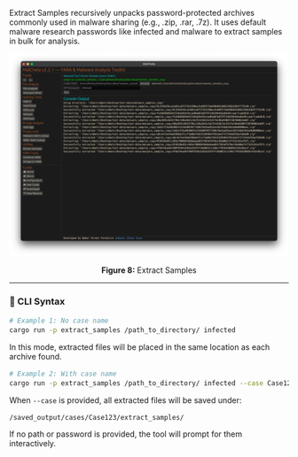 Extract Samples recursively unpacks password-protected archives commonly used in malware sharing (e.g., .zip, .rar, .7z). It uses default malware research passwords like infected and malware to extract samples in bulk for analysis.

![Extract Samples](../images/extractsamples.png)

<p align="center"><strong>Figure 8:</strong> Extract Samples</p>

---

### 🔧 CLI Syntax

```bash
# Example 1: No case name
cargo run -p extract_samples /path_to_directory/ infected
```

In this mode, extracted files will be placed in the same location as each archive found.

```bash
# Example 2: With case name
cargo run -p extract_samples /path_to_directory/ infected --case Case123
```

When `--case` is provided, all extracted files will be saved under:

```
/saved_output/cases/Case123/extract_samples/
```

If no path or password is provided, the tool will prompt for them interactively.
